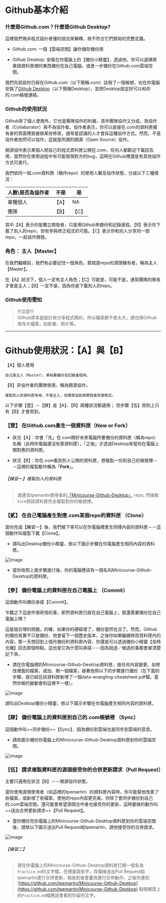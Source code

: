 # Github基本介紹

### 什麼是Github.com？什麼是Github Desktop? 

這裡我們用非程式設計者懂的說法來解釋，故不符合它們原始的完整定義。  
- Github.com: 一個【雲端空間】讓你儲存備份用 

- Github Desktop: 安裝在你電腦上的【備份小精靈】，透過他，你可以選擇將某個資料匣裡的東西備份在自己電腦，或進一步備份在Github.com雲端空間。

我們先假設你已經在Github.com（以下簡稱.com）註冊了一個帳號，也在你電腦安裝了[Github Desktop](https://desktop.github.com/)（以下簡稱Desktop），並把Desktop設定好可以和你的.com帳號連結。 

### Github的使用狀況  

Github除了個人使用外，它也是團隊協作的利器，其中團隊協作又分成，為協作者（Collaborator）與不為協作者。協作者表示，你可以直接在.com的資料匣擁有者的頁面裡直接做某些修改，通常是認識的人才會採這種協作方式。然而，不是協作者依然可以協作，這就是所謂的開源（Open Source）協作。

開源協作表示某個人把自己的程式資料匣公開在.com，任何人都歡迎下載回去用，當然你在使用過程中有可能發現對方的bug，這時在Github裡還是有其他協作方式可進行。


我們依同一個.com資料匣（稱作repo）的使用人數及協作狀態，分成以下三種情況：



人數\是否為協作者 |不是 | 是 |
---|---|--|
單獨個人 | 【A】 | NA |
團隊 | 【B】 | 【C】 |

其中【A】表示你是獨立開發者，只是用Github來備份和記錄進程。【B】表示你下載了別人的repo，但有參與修正程式的可能。【C】表示你和別人分享同一個repo，一起協作開發。

### 角色： 主人【Master】

在我們繼續前，我們有必要記住一個角色，那就是repo的源頭擁有者，稱為主人【Master】。

在【A】狀況下，個人一定有主人角色；【C】可能是，可能不是，通常團隊的隊長才會是主人；【B】一定不是，因為你是下載別人的repo。

### Github使用需知   

>!!!注意!!!  
Github原本是設計來分享程式碼的，所以檔案都不會太大，請勿用Github來存大檔案，如影像、照片等。  

***
# Github使用狀況：【A】與【B】

【A】個人使用  
 
    自己是主人（Master），單純要備份及記錄進程用。  

【B】非協作者的團隊使用，稱為開源協作。  

    複製別人的資料匣來用，不是主人，但願意協助原開發者改善程式。  
    
以下步驟【壹】－【肆】是【A】、【B】兩種狀況都適用； 但步驟【伍】原則上只有【B】才會用到。

### 【壹】 在Github.com產生一個資料匣（New or Fork）  

- 狀況【A】：你會「先」在.com開好未來電腦所要備份的資料匣（稱為repo）名稱（此時你電腦還沒有那資料匣），「之後」才透過Desktop來幫你在電腦上開對應的資料匣。   

- 狀況【B】：你在.com看到別人公開的資料匣，想複製一份到自己的帳號裡－－這裡的複製動作稱為「**Fork**」。

###### 【練習一】複製別人的資料匣  
> 請連去tpemartin使用者的[「Minicourse-Github-Desktop」](https://github.com/tpemartin/Minicourse-Github-Destkop) repo, 然後點`Fork`把該資料匣完全複製到你的帳號裡。  

### 【貳】 在自己電腦產生對應.com某個repo的資料匣 （Clone） 

當你完成【練習一】後，我們接下來可以在你電腦裡產生同樣內容的資料匣－－這個動作叫複製下載【Clone】。  

- 請叫出Desktop備份小精靈，依以下圖示步驟在你電腦產生相同內容的資料匣。 

![image](/GIF/Desktop複製com資料匣.gif)

- 當你依照上面步驟進行後，你的電腦應該有一個名叫Minicourse-Github-Desktop的資料匣。 

### 【參】 備份電腦上的資料匣在自己電腦上 （Commit） 

這個動作叫備份承諾【Commit】。

乍聽之下這是件很奇怪的事，即然資料匣已經在自己電腦上，那還需要備份在自己電腦上嗎？  

這是個合理的問題。的確，如果你的硬碟壞了，備份當然也沒了。然而，Github的備份其實不只是備份，他會留下一個歷史版本，之後你如果繼續修改資料匣內的內容，那一天想回到上個月備份的資料匣內容，你還是可以透過備份小精靈【坐時光機】回去那個時點，這也是它為什麼叫承諾－－因為說過／做過的事都會被清楚記下來。

- 請在你電腦裡的Minicourse-Github-Desktop資料匣，做任何內容變更，如修改裡面的檔案，或加、刪一個檔案，接著依照以下的步驟進行備份（在下面的步驟，我已經在該資料匣新增了一個data-wrangling-cheatsheet.pdf檔，當然你做的變動會和這裡不一樣）。  

![image](/GIF/Desktop備份在自己電腦.gif)  

請叫出Desktop備份小精靈，依以下圖示步驟在你電腦產生相同內容的資料匣。 

### 【肆】 備份電腦上的資料匣到自己的.com帳號裡 （Sync）

這個動作叫++同步備份++【Sync】，因為備份到雲端也是同步到雲端的意思。

- 請依圖示備份你電腦上的Minicourse-Github-Desktop資料匣到你的雲端空間。  

![image](/GIF/Desktop備份到com雲端.gif)  

### 【伍】 請求複製資料匣的源頭接受你的合併更新請求（Pull Request）   

主要只適用在狀況【B】－－開源協作狀態。  

當你使用源頭使用者（如這裡的tpemartin）的資料匣內容時，你可能幫他改善了些檔案，或新增了些檔案，使他的repo內容更完美。你除了會同步備份到自己的.com雲端空間，還可能會希望源頭合作者也接受你的更新，這時要做的動作叫++送出合併更新請求++【Pull Request】。  

- 當你備份完你電腦上的Minicourse-Github-Desktop資料匣到你的雲端空間後，請依以下圖示送出Pull Request給tpemartin，請他接受你的合併請求。  

![image](/GIF/Desktop送出Pull_Request.gif)

###### 【練習二】  
> 請在你電腦上的Minicourse-Github-Desktop資料匣打開一個名為`Practice.md`的文字檔，在裡面寫些字，存檔後送出Pull Request給tpemartin進行合併更新，我收到後會䀆快進行合併動作，之後你連到[https://github.com/tpemartin/Minicourse-Github-Destkop](https://github.com/tpemartin/Minicourse-Github-Destkop) 點開網頁上的`Practice.md`檔應該會看到你留的文字。
